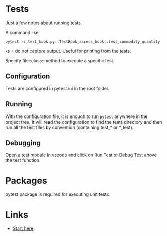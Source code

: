 # Tests

Just a few notes about running tests.

A command like:

```
pytest -s test_book.py::TestBook_access_book::test_commodity_quantity
```

-s = do not capture output. Useful for printing from the tests.

Specify file::class::method to execute a specific test.

## Configuration

Tests are configured in pytest.ini in the root folder.

## Running

With the configuration file, it is enough to run `pytest` anywhere in the project tree. It will read the configuration to find the tests directory and then run all the test files by convention (containing test_* or *_test).

## Debugging

Open a test module in vscode and click on Run Test or Debug Test above the test function.

# Packages

pytest package is required for executing unit tests.

# Links

- [Start here](http://pythontesting.net/start-here/)
